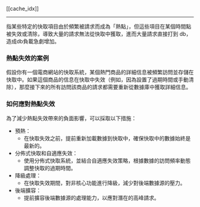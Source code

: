 [[cache_idx]]


---


指某些特定的快取項目由於頻繁被請求而成為「熱點」，但這些項目在某個時間點被失效或清除，導致大量的請求無法從快取中獲取，進而大量請求直接打到 db，造成db負載急劇增加。


### 熱點失效的案例
假設你有一個電商網站的快取系統，某個熱門商品的詳細信息被頻繁訪問並存儲在快取中。如果這個商品的信息在快取中失效（例如，因為設置了過期時間或手動清除），那麼接下來的所有訪問該商品的請求都需要重新從數據庫中獲取詳細信息。

### 如何應對熱點失效
為了減少熱點失效帶來的負面影響，可以採取以下措施：
- 預熱：
    - 在快取失效之前，提前重新加載數據到快取中，確保快取中的數據始終是最新的。
- 分佈式快取和自適應失效：
    - 使用分佈式快取系統，並結合自適應失效策略，根據數據的訪問頻率動態調整快取的過期時間。
- 降級處理：
    - 在快取失效期間，對非核心功能進行降級，減少對後端數據源的壓力。
- 後端擴容：
    - 提前擴容後端數據源的處理能力，以應對潛在的高峰請求。


